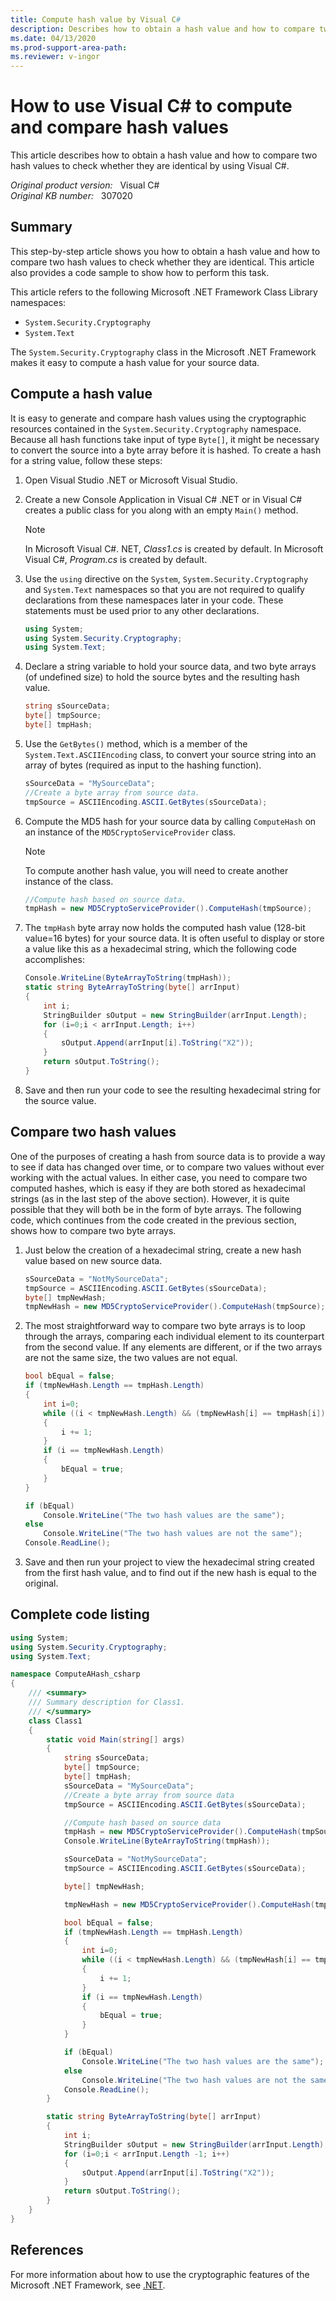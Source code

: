```yaml
---
title: Compute hash value by Visual C#
description: Describes how to obtain a hash value and how to compare two hash values to check whether they are identical by using Visual C#. This article also provides a code sample to show how to perform this task.
ms.date: 04/13/2020
ms.prod-support-area-path: 
ms.reviewer: v-ingor
---
```

# How to use Visual C# to compute and compare hash values

This article describes how to obtain a hash value and how to compare two hash values to check whether they are identical by using Visual C#.

_Original product version:_ &nbsp; Visual C#  
_Original KB number:_ &nbsp; 307020

## Summary

This step-by-step article shows you how to obtain a hash value and how to compare two hash values to check whether they are identical. This article also provides a code sample to show how to perform this task.

This article refers to the following Microsoft .NET Framework Class Library namespaces:

- `System.Security.Cryptography`
- `System.Text`

The `System.Security.Cryptography` class in the Microsoft .NET Framework makes it easy to compute a hash value for your source data.

## Compute a hash value

It is easy to generate and compare hash values using the cryptographic resources contained in the `System.Security.Cryptography` namespace. Because all hash functions take input of type `Byte[]`, it might be necessary to convert the source into a byte array before it is hashed. To create a hash for a string value, follow these steps:

1. Open Visual Studio .NET or Microsoft Visual Studio.
2. Create a new Console Application in Visual C# .NET or in Visual C#  creates a public class for you along with an empty `Main()` method.

    > [!NOTE]
    > In Microsoft Visual C#. NET, *Class1.cs* is created by default. In Microsoft Visual C#, *Program.cs* is created by default.

3. Use the `using` directive on the `System`, `System.Security.Cryptography` and `System.Text` namespaces so that you are not required to qualify declarations from these namespaces later in your code. These statements must be used prior to any other declarations.

    ```csharp
    using System;
    using System.Security.Cryptography;
    using System.Text;
    ```

4. Declare a string variable to hold your source data, and two byte arrays (of undefined size) to hold the source bytes and the resulting hash value.

    ```csharp
    string sSourceData;
    byte[] tmpSource;
    byte[] tmpHash;
    ```

5. Use the `GetBytes()` method, which is a member of the `System.Text.ASCIIEncoding` class, to convert your source string into an array of bytes (required as input to the hashing function).

    ```csharp
    sSourceData = "MySourceData";
    //Create a byte array from source data.
    tmpSource = ASCIIEncoding.ASCII.GetBytes(sSourceData);
    ```

6. Compute the MD5 hash for your source data by calling `ComputeHash` on an instance of the `MD5CryptoServiceProvider` class.

    > [!NOTE]
    > To compute another hash value, you will need to create another instance of the class.

    ```csharp
    //Compute hash based on source data.
    tmpHash = new MD5CryptoServiceProvider().ComputeHash(tmpSource);
    ```

7. The `tmpHash` byte array now holds the computed hash value (128-bit value=16 bytes) for your source data. It is often useful to display or store a value like this as a hexadecimal string, which the following code accomplishes:

    ```csharp
    Console.WriteLine(ByteArrayToString(tmpHash));
    static string ByteArrayToString(byte[] arrInput)
    {
        int i;
        StringBuilder sOutput = new StringBuilder(arrInput.Length);
        for (i=0;i < arrInput.Length; i++)
        {
            sOutput.Append(arrInput[i].ToString("X2"));
        }
        return sOutput.ToString();
    }
    ```

8. Save and then run your code to see the resulting hexadecimal string for the source value.

## Compare two hash values

One of the purposes of creating a hash from source data is to provide a way to see if data has changed over time, or to compare two values without ever working with the actual values. In either case, you need to compare two computed hashes, which is easy if they are both stored as hexadecimal strings (as in the last step of the above section). However, it is quite possible that they will both be in the form of byte arrays. The following code, which continues from the code created in the previous section, shows how to compare two byte arrays.

1. Just below the creation of a hexadecimal string, create a new hash value based on new source data.

    ```csharp
    sSourceData = "NotMySourceData";
    tmpSource = ASCIIEncoding.ASCII.GetBytes(sSourceData);
    byte[] tmpNewHash;
    tmpNewHash = new MD5CryptoServiceProvider().ComputeHash(tmpSource);
    ```

2. The most straightforward way to compare two byte arrays is to loop through the arrays, comparing each individual element to its counterpart from the second value. If any elements are different, or if the two arrays are not the same size, the two values are not equal.

    ```csharp
    bool bEqual = false;
    if (tmpNewHash.Length == tmpHash.Length)
    {
        int i=0;
        while ((i < tmpNewHash.Length) && (tmpNewHash[i] == tmpHash[i]))
        {
            i += 1;
        }
        if (i == tmpNewHash.Length)
        {
            bEqual = true;
        }
    }

    if (bEqual)
        Console.WriteLine("The two hash values are the same");
    else
        Console.WriteLine("The two hash values are not the same");
    Console.ReadLine();
    ```

3. Save and then run your project to view the hexadecimal string created from the first hash value, and to find out if the new hash is equal to the original.

## Complete code listing

```csharp
using System;
using System.Security.Cryptography;
using System.Text;

namespace ComputeAHash_csharp
{
    /// <summary>
    /// Summary description for Class1.
    /// </summary>
    class Class1
    {
        static void Main(string[] args)
        {
            string sSourceData;
            byte[] tmpSource;
            byte[] tmpHash;
            sSourceData = "MySourceData";
            //Create a byte array from source data
            tmpSource = ASCIIEncoding.ASCII.GetBytes(sSourceData);

            //Compute hash based on source data
            tmpHash = new MD5CryptoServiceProvider().ComputeHash(tmpSource);
            Console.WriteLine(ByteArrayToString(tmpHash));

            sSourceData = "NotMySourceData";
            tmpSource = ASCIIEncoding.ASCII.GetBytes(sSourceData);

            byte[] tmpNewHash;

            tmpNewHash = new MD5CryptoServiceProvider().ComputeHash(tmpSource);

            bool bEqual = false;
            if (tmpNewHash.Length == tmpHash.Length)
            {
                int i=0;
                while ((i < tmpNewHash.Length) && (tmpNewHash[i] == tmpHash[i]))
                {
                    i += 1;
                }
                if (i == tmpNewHash.Length)
                {
                    bEqual = true;
                }
            }

            if (bEqual)
                Console.WriteLine("The two hash values are the same");
            else
                Console.WriteLine("The two hash values are not the same");
            Console.ReadLine();
        }

        static string ByteArrayToString(byte[] arrInput)
        {
            int i;
            StringBuilder sOutput = new StringBuilder(arrInput.Length);
            for (i=0;i < arrInput.Length -1; i++)
            {
                sOutput.Append(arrInput[i].ToString("X2"));
            }
            return sOutput.ToString();
        }
    }
}
```

## References

For more information about how to use the cryptographic features of the Microsoft .NET Framework, see [.NET](https://dotnet.microsoft.com/).

